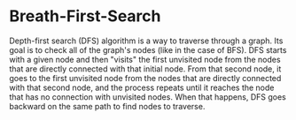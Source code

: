 # Breath-First-Search
Depth-first search (DFS) algorithm is a way to traverse through a graph. Its goal is to check all of the graph's nodes (like in the case of BFS). DFS starts with a given node and then "visits" the first unvisited node from the nodes that are directly connected with that initial node. From that second node, it goes to the first unvisited node from the nodes that are directly connected with that second node, and the process repeats until it reaches the node that has no connection with unvisited nodes. When that happens, DFS goes backward on the same path to find nodes to traverse.
